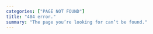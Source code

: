 ```yaml
---
categories: ["PAGE NOT FOUND"]
title: "404 error."
summary: "The page you’re looking for can’t be found."
---
```

